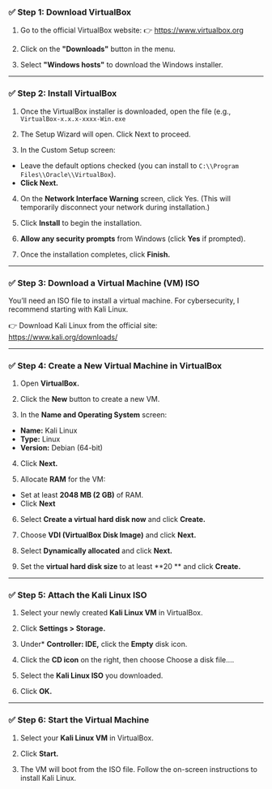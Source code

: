 ### **✅ Step 1: Download VirtualBox**
1. Go to the official VirtualBox website:
👉 https://www.virtualbox.org

2. Click on the **"Downloads"** button in the menu.

3. Select **"Windows hosts"** to download the Windows installer.

---

### **✅ Step 2: Install VirtualBox**
1. Once the VirtualBox installer is downloaded, open the file (e.g., `VirtualBox-x.x.x-xxxx-Win.exe`

2. The Setup Wizard will open. Click Next to proceed.

3. In the Custom Setup screen:
  - Leave the default options checked (you can install to `C:\\Program Files\\Oracle\\VirtualBox`).
  - **Click Next.**
4. On the **Network Interface Warning** screen, click Yes.
(This will temporarily disconnect your network during installation.)

5. Click **Install** to begin the installation.

6. **Allow any security prompts** from Windows (click **Yes** if prompted).

7. Once the installation completes, click **Finish.**

---

### **✅ Step 3: Download a Virtual Machine (VM) ISO**
You’ll need an ISO file to install a virtual machine. For cybersecurity, I recommend starting with Kali Linux.

👉 Download Kali Linux from the official site:
https://www.kali.org/downloads/

---

### **✅ Step 4: Create a New Virtual Machine in VirtualBox**
1. Open **VirtualBox.**

2. Click the **New** button to create a new VM.

3. In the **Name and Operating System** screen:

- **Name:** Kali Linux
- **Type:** Linux
- **Version:** Debian (64-bit)
4. Click **Next.**

5. Allocate **RAM** for the VM:

- Set at least **2048 MB (2 GB)** of RAM.
- Click **Next**
6. Select **Create a virtual hard disk now** and click **Create.**

7. Choose **VDI (VirtualBox Disk Image)** and click **Next.**

8. Select **Dynamically allocated** and click **Next.**

9. Set the **virtual hard disk size** to at least **20 ** and click **Create.**

---

### **✅ Step 5: Attach the Kali Linux ISO**
1. Select your newly created **Kali Linux VM** in VirtualBox.

2. Click **Settings > Storage.**

3. Under* **Controller: IDE,** click the **Empty** disk icon.

4. Click the **CD icon** on the right, then choose Choose a disk file....

5. Select the **Kali Linux ISO** you downloaded.

6. Click **OK.**

---

### **✅ Step 6: Start the Virtual Machine**
1. Select your **Kali Linux VM** in VirtualBox.

2. Click **Start.**

3. The VM will boot from the ISO file. Follow the on-screen instructions to install Kali Linux.

